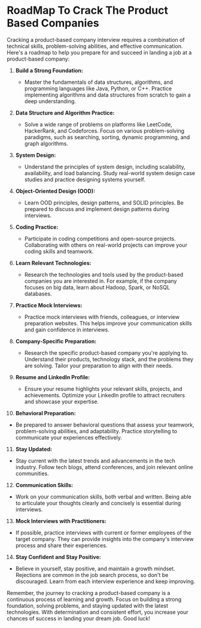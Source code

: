 # RoadMap To Crack The Product Based Companies

Cracking a product-based company interview requires a combination of technical skills, problem-solving abilities, and effective communication. Here's a roadmap to help you prepare for and succeed in landing a job at a product-based company:

1. **Build a Strong Foundation:**
   - Master the fundamentals of data structures, algorithms, and programming languages like Java, Python, or C++. Practice implementing algorithms and data structures from scratch to gain a deep understanding.

2. **Data Structure and Algorithm Practice:**
   - Solve a wide range of problems on platforms like LeetCode, HackerRank, and Codeforces. Focus on various problem-solving paradigms, such as searching, sorting, dynamic programming, and graph algorithms.

3. **System Design:**
   - Understand the principles of system design, including scalability, availability, and load balancing. Study real-world system design case studies and practice designing systems yourself.

4. **Object-Oriented Design (OOD):**
   - Learn OOD principles, design patterns, and SOLID principles. Be prepared to discuss and implement design patterns during interviews.

5. **Coding Practice:**
   - Participate in coding competitions and open-source projects. Collaborating with others on real-world projects can improve your coding skills and teamwork.

6. **Learn Relevant Technologies:**
   - Research the technologies and tools used by the product-based companies you are interested in. For example, if the company focuses on big data, learn about Hadoop, Spark, or NoSQL databases.

7. **Practice Mock Interviews:**
   - Practice mock interviews with friends, colleagues, or interview preparation websites. This helps improve your communication skills and gain confidence in interviews.

8. **Company-Specific Preparation:**
   - Research the specific product-based company you're applying to. Understand their products, technology stack, and the problems they are solving. Tailor your preparation to align with their needs.

9. **Resume and LinkedIn Profile:**
   - Ensure your resume highlights your relevant skills, projects, and achievements. Optimize your LinkedIn profile to attract recruiters and showcase your expertise.

10. **Behavioral Preparation:**
   - Be prepared to answer behavioral questions that assess your teamwork, problem-solving abilities, and adaptability. Practice storytelling to communicate your experiences effectively.

11. **Stay Updated:**
   - Stay current with the latest trends and advancements in the tech industry. Follow tech blogs, attend conferences, and join relevant online communities.

12. **Communication Skills:**
   - Work on your communication skills, both verbal and written. Being able to articulate your thoughts clearly and concisely is essential during interviews.

13. **Mock Interviews with Practitioners:**
   - If possible, practice interviews with current or former employees of the target company. They can provide insights into the company's interview process and share their experiences.

14. **Stay Confident and Stay Positive:**
   - Believe in yourself, stay positive, and maintain a growth mindset. Rejections are common in the job search process, so don't be discouraged. Learn from each interview experience and keep improving.

Remember, the journey to cracking a product-based company is a continuous process of learning and growth. Focus on building a strong foundation, solving problems, and staying updated with the latest technologies. With determination and consistent effort, you increase your chances of success in landing your dream job. Good luck!
